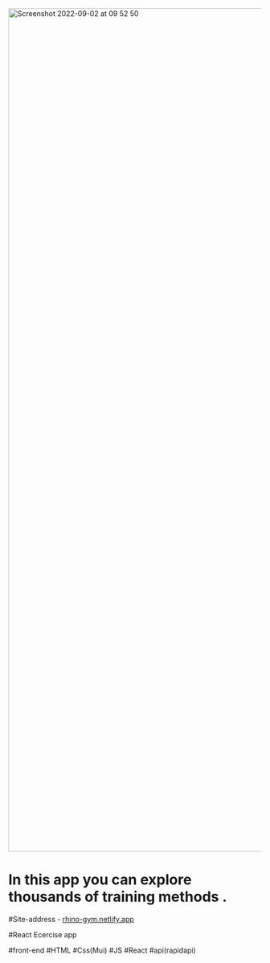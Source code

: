 <img width="1680" alt="Screenshot 2022-09-02 at 09 52 50" src="https://user-images.githubusercontent.com/71901678/188094746-1dee5ffe-b0b7-4b93-8598-a3ce1c9383e9.png">

# In this app you can explore thousands of training methods .

#Site-address - [rhino-gym.netlify.app](https://rhino-gym.netlify.app/)

#React Ecercise app

#front-end
#HTML
#Css(Mui)
#JS
#React
#api(rapidapi)
